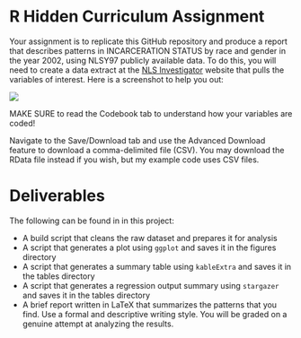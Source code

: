 # R Hidden Curriculum Assignment

Your assignment is to replicate this GitHub repository and produce a report that describes patterns in INCARCERATION STATUS by race and gender in the year 2002, using NLSY97 publicly available data. To do this, you will need to create a data extract at the [NLS Investigator](https://www.nlsinfo.org/investigator/pages/search) website that pulls the variables of interest. Here is a screenshot to help you out:

![](https://raw.githubusercontent.com/nateybear/causal-inference-2022/main/writing/rdemo_assets/NLSY97%20Investigator.png)

MAKE SURE to read the Codebook tab to understand how your variables are coded!

Navigate to the Save/Download tab and use the Advanced Download feature to download a comma-delimited file (CSV). You may download the RData file instead if you wish, but my example code uses CSV files.

# Deliverables

The following can be found in in this project:

* A build script that cleans the raw dataset and prepares it for analysis
* A script that generates a plot using `ggplot` and saves it in the figures directory
* A script that generates a summary table using `kableExtra` and saves it in the tables directory
* A script that generates a regression output summary using `stargazer` and saves it in the tables directory
* A brief report written in LaTeX that summarizes the patterns that you find. Use a formal and descriptive writing style. You will be graded on a genuine attempt at analyzing the results.
